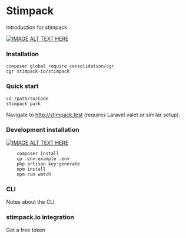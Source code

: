 # Stimpack
Introduction for stimpack

[![IMAGE ALT TEXT HERE](https://img.youtube.com/vi/C6CluJd9Hy0/0.jpg)](https://www.youtube.com/watch?v=C6CluJd9Hy0)

### Installation
```
composer global require consolidation/cgr
cgr stimpack-io/stimpack
```

### Quick start
```
cd /path/to/Code
stimpack park
```
Navigate to http://stimpack.test (requires Laravel valet or similar setup).

### Development installation

[![IMAGE ALT TEXT HERE](https://img.youtube.com/vi/C6CluJd9Hy0/0.jpg)](https://www.youtube.com/watch?v=C6CluJd9Hy0)

```git clone to folder eg. "stimpack-dev"
    composer install
    cp .env.example .env
    php artisan key:generate
    npm install
    npm run watch
```

### CLI
Notes about the CLI

### stimpack.io integration
Get a free token